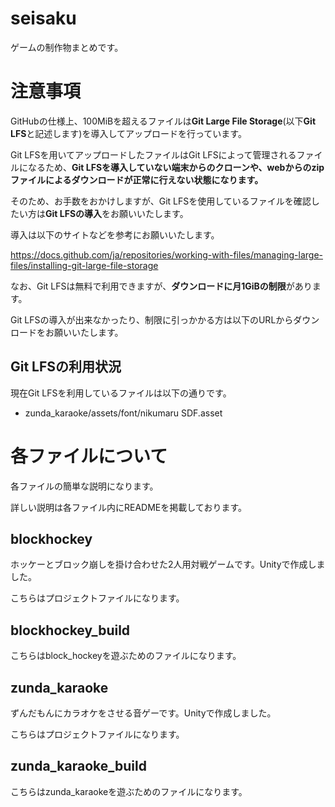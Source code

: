 # seisaku

ゲームの制作物まとめです。

# 注意事項

GitHubの仕様上、100MiBを超えるファイルは**Git Large File Storage**(以下**Git LFS**と記述します)を導入してアップロードを行っています。

Git LFSを用いてアップロードしたファイルはGit LFSによって管理されるファイルになるため、**Git LFSを導入していない端末からのクローンや、webからのzipファイルによるダウンロードが正常に行えない状態になります。**

そのため、お手数をおかけしますが、Git LFSを使用しているファイルを確認したい方は**Git LFSの導入**をお願いいたします。

導入は以下のサイトなどを参考にお願いいたします。

<https://docs.github.com/ja/repositories/working-with-files/managing-large-files/installing-git-large-file-storage>

なお、Git LFSは無料で利用できますが、**ダウンロードに月1GiBの制限**があります。

Git LFSの導入が出来なかったり、制限に引っかかる方は以下のURLからダウンロードをお願いいたします。

## Git LFSの利用状況
現在Git LFSを利用しているファイルは以下の通りです。
- zunda_karaoke/assets/font/nikumaru SDF.asset

# 各ファイルについて

各ファイルの簡単な説明になります。

詳しい説明は各ファイル内にREADMEを掲載しております。

## blockhockey

ホッケーとブロック崩しを掛け合わせた2人用対戦ゲームです。Unityで作成しました。

こちらはプロジェクトファイルになります。

## blockhockey_build

こちらはblock_hockeyを遊ぶためのファイルになります。

## zunda_karaoke

ずんだもんにカラオケをさせる音ゲーです。Unityで作成しました。

こちらはプロジェクトファイルになります。

## zunda_karaoke_build

こちらはzunda_karaokeを遊ぶためのファイルになります。


